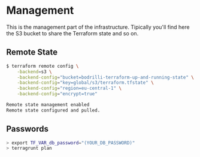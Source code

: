 # Management

This is the management part of the infrastructure. Tipically you'll find here 
the S3 bucket to share the Terraform state and so on.

## Remote State

```bash
$ terraform remote config \
    -backend=s3 \
    -backend-config="bucket=bodrilli-terraform-up-and-running-state" \
    -backend-config="key=global/s3/terraform.tfstate" \
    -backend-config="region=eu-central-1" \
    -backend-config="encrypt=true"

Remote state management enabled
Remote state configured and pulled.

```

## Passwords

```bash
> export TF_VAR_db_password="(YOUR_DB_PASSWORD)"
> terragrunt plan
```